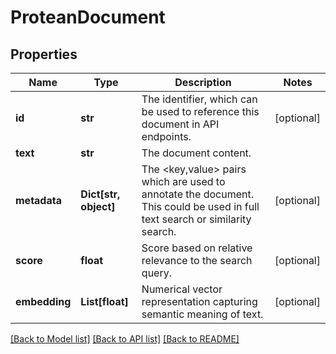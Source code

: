 # ProteanDocument


## Properties

Name | Type | Description | Notes
------------ | ------------- | ------------- | -------------
**id** | **str** | The identifier, which can be used to reference this document in API endpoints. | [optional] 
**text** | **str** | The document content. | 
**metadata** | **Dict[str, object]** | The &lt;key,value&gt; pairs which are used to annotate the document. This could be used in full text search or similarity search. | [optional] 
**score** | **float** | Score based on relative relevance to the search query. | [optional] 
**embedding** | **List[float]** | Numerical vector representation capturing semantic meaning of text. | [optional] 

[[Back to Model list]](../README.md#documentation-for-models) [[Back to API list]](../README.md#documentation-for-api-endpoints) [[Back to README]](../README.md)


